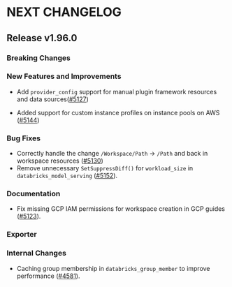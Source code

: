# NEXT CHANGELOG

## Release v1.96.0

### Breaking Changes

### New Features and Improvements

* Add `provider_config` support for manual plugin framework resources and data sources([#5127](https://github.com/databricks/terraform-provider-databricks/pull/5127))

* Added support for custom instance profiles on instance pools on AWS ([#5144](https://github.com/databricks/terraform-provider-databricks/pull/5144))


### Bug Fixes

* Correctly handle the change `/Workspace/Path` -> `/Path` and back in workspace resources ([#5130](https://github.com/databricks/terraform-provider-databricks/pull/5130))
* Remove unnecessary `SetSuppressDiff()` for `workload_size` in `databricks_model_serving` ([#5152](https://github.com/databricks/terraform-provider-databricks/pull/5152)).

### Documentation

* Fix missing GCP IAM permissions for workspace creation in GCP guides ([#5123](https://github.com/databricks/terraform-provider-databricks/pull/5123)).

### Exporter

### Internal Changes

* Caching group membership in `databricks_group_member` to improve performance ([#4581](https://github.com/databricks/terraform-provider-databricks/pull/4581)).
